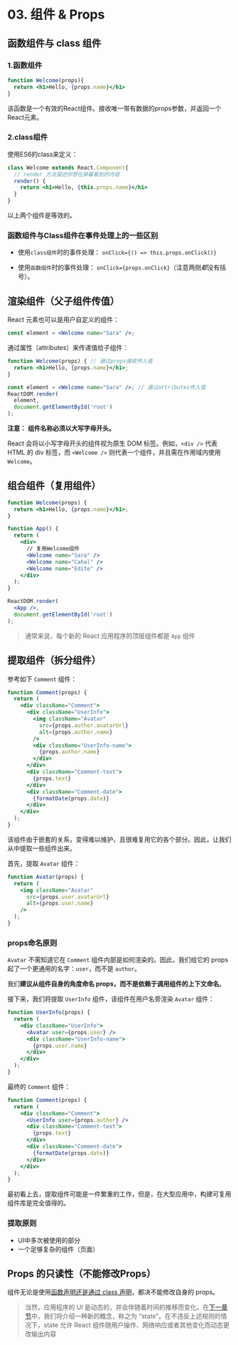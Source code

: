 

# 03. 组件 & Props

## 函数组件与 class 组件

### 1.函数组件

```jsx
function Welcome(props){
  return <h1>Hello, {props.name}</h1>
}
```

该函数是一个有效的React组件。接收唯一带有数据的props参数，并返回一个React元素。



### 2.class组件

使用ES6的class来定义：

```jsx
class Welcome extends React.Component{
  // render 方法描述你想在屏幕看到的内容
  render() {
    return <h1>Hello, {this.props.name}</h1>
  }
}
```

以上两个组件是等效的。



### 函数组件与Class组件在事件处理上的一些区别

- 使用`class组件`时的事件处理： `onClick={() => this.props.onClick()}` 

- 使用`函数组件`时的事件处理： `onClick={props.onClick}`（注意两侧*都*没有括号）。





## 渲染组件（父子组件传值）

React 元素也可以是用户自定义的组件：

```jsx
const element = <Welcome name="Sara" />;
```

通过属性（attributes）来传递值给子组件：

```jsx
function Welcome(props) { // 通过props接收传入值
  return <h1>Hello, {props.name}</h1>;
}

const element = <Welcome name="Sara" />; // 通过attributes传入值
ReactDOM.render(
  element,
  document.getElementById('root')
);
```



**注意：** **组件名称必须以大写字母开头。**

React 会将以小写字母开头的组件视为原生 DOM 标签。例如，`<div />` 代表 HTML 的 div 标签，而 `<Welcome />` 则代表一个组件，并且需在作用域内使用 `Welcome`。



## 组合组件（复用组件）

```jsx
function Welcome(props) {
  return <h1>Hello, {props.name}</h1>;
}

function App() {
  return (
    <div>
      // 复用Welcome组件
      <Welcome name="Sara" />
      <Welcome name="Cahal" />
      <Welcome name="Edite" />
    </div>
  );
}

ReactDOM.render(
  <App />,
  document.getElementById('root')
);
```

> 通常来说，每个新的 React 应用程序的顶层组件都是 `App` 组件



## 提取组件（拆分组件）

参考如下 `Comment` 组件：

```jsx
function Comment(props) {
  return (
    <div className="Comment">
      <div className="UserInfo">
        <img className="Avatar"
          src={props.author.avatarUrl}
          alt={props.author.name}
        />
        <div className="UserInfo-name">
          {props.author.name}
        </div>
      </div>
      <div className="Comment-text">
        {props.text}
      </div>
      <div className="Comment-date">
        {formatDate(props.date)}
      </div>
    </div>
  );
}
```

该组件由于嵌套的关系，变得难以维护，且很难复用它的各个部分。因此，让我们从中提取一些组件出来。

首先，提取 `Avatar` 组件：

```jsx
function Avatar(props) {
  return (
    <img className="Avatar"
      src={props.user.avatarUrl}
      alt={props.user.name}
    />
  );
}
```

### props命名原则

`Avatar` 不需知道它在 `Comment` 组件内部是如何渲染的。因此，我们给它的 props 起了一个更通用的名字：`user`，而不是 `author`。

我们**建议从组件自身的角度命名 props，而不是依赖于调用组件的上下文命名**。



接下来，我们将提取 `UserInfo` 组件，该组件在用户名旁渲染 `Avatar` 组件：

```jsx
function UserInfo(props) {
  return (
    <div className="UserInfo">
      <Avatar user={props.user} />
      <div className="UserInfo-name">
        {props.user.name}
      </div>
    </div>
  );
}
```



最终的 `Comment` 组件：

```jsx
function Comment(props) {
  return (
    <div className="Comment">
      <UserInfo user={props.author} />
      <div className="Comment-text">
        {props.text}
      </div>
      <div className="Comment-date">
        {formatDate(props.date)}
      </div>
    </div>
  );
}
```



最初看上去，提取组件可能是一件繁重的工作，但是，在大型应用中，构建可复用组件库是完全值得的。

### 提取原则

- UI中多次被使用的部分
- 一个足够复杂的组件（页面）



## Props 的只读性（不能修改Props）

组件无论是使用[函数声明还是通过 class 声明](https://zh-hans.reactjs.org/docs/components-and-props.html#function-and-class-components)，都决不能修改自身的 props。

> 当然，应用程序的 UI 是动态的，并会伴随着时间的推移而变化。在[下一章节](https://zh-hans.reactjs.org/docs/state-and-lifecycle.html)中，我们将介绍一种新的概念，称之为 “state”。在不违反上述规则的情况下，state 允许 React 组件随用户操作、网络响应或者其他变化而动态更改输出内容
